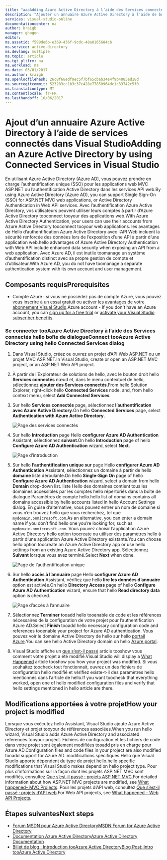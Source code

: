 ```yaml
---
title: "aaaAdding Azure Active Directory à l’aide des Services connectés dans Visual Studio | Documents Microsoft"
description: "Ajouter un annuaire Azure Active Directory à l’aide de boîte de dialogue hello Visual Studio ajouter des Services connectés"
services: visual-studio-online
documentationcenter: na
author: kraigb
manager: ghogen
editor: 
ms.assetid: f599de6b-e369-436f-9cdc-48a0165684cb
ms.service: active-directory
ms.devlang: multiple
ms.topic: article
ms.tgt_pltfrm: na
ms.workload: na
ms.date: 03/01/2017
ms.author: kraigb
ms.openlocfilehash: 26c8f68edf9ec5f7bf65cbab34e4f9b4085ed18d
ms.sourcegitcommit: 523283cc1b3c37c428e77850964dc1c33742c5f0
ms.translationtype: MT
ms.contentlocale: fr-FR
ms.lasthandoff: 10/06/2017
---
```

# <a name="adding-an-azure-active-directory-by-using-connected-services-in-visual-studio"></a><span data-ttu-id="fd348-103">Ajout d’un annuaire Azure Active Directory à l’aide de services connectés dans Visual Studio</span><span class="sxs-lookup"><span data-stu-id="fd348-103">Adding an Azure Active Directory by using Connected Services in Visual Studio</span></span>
<span data-ttu-id="fd348-104">En utilisant Azure Active Directory (Azure AD), vous pouvez prendre en charge l’authentification unique (SSO) pour les applications web MVC ASP.NET ou l’authentification Active Directory dans les services API web.</span><span class="sxs-lookup"><span data-stu-id="fd348-104">By using Azure Active Directory (Azure AD), you can support Single Sign-On (SSO) for ASP.NET MVC web applications, or Active Directory Authentication in Web API services.</span></span> <span data-ttu-id="fd348-105">Avec l’authentification Azure Active Directory, vos utilisateurs peuvent utiliser leurs comptes à partir d’Azure Active Directory tooconnect tooyour des applications web.</span><span class="sxs-lookup"><span data-stu-id="fd348-105">With Azure Active Directory Authentication, your users can use their accounts from Azure Active Directory tooconnect tooyour web applications.</span></span> <span data-ttu-id="fd348-106">les avantages de Hello d’authentification Azure Active Directory avec l’API Web incluent la sécurité renforcée des données lors de l’exposition d’une API à partir d’une application web.</span><span class="sxs-lookup"><span data-stu-id="fd348-106">hello advantages of Azure Active Directory Authentication with Web API include enhanced data security when exposing an API from a web application.</span></span> <span data-ttu-id="fd348-107">Avec Azure AD, il est inutile toomanage un système d’authentification distinct avec sa propre gestion de compte et d’utilisateur.</span><span class="sxs-lookup"><span data-stu-id="fd348-107">With Azure AD, you do not have toomanage a separate authentication system with its own account and user management.</span></span>

## <a name="prerequisites"></a><span data-ttu-id="fd348-108">Composants requis</span><span class="sxs-lookup"><span data-stu-id="fd348-108">Prerequisites</span></span>
- <span data-ttu-id="fd348-109">Compte Azure : si vous ne possédez pas de compte Azure, vous pouvez [vous inscrire à un essai gratuit](https://azure.microsoft.com/pricing/free-trial/?WT.mc_id=A261C142F) ou [activer les avantages de votre abonnement Visual Studio](https://azure.microsoft.com/pricing/member-offers/msdn-benefits-details/?WT.mc_id=A261C142F).</span><span class="sxs-lookup"><span data-stu-id="fd348-109">Azure account - If you don't have an Azure account, you can [sign up for a free trial](https://azure.microsoft.com/pricing/free-trial/?WT.mc_id=A261C142F) or [activate your Visual Studio subscriber benefits](https://azure.microsoft.com/pricing/member-offers/msdn-benefits-details/?WT.mc_id=A261C142F).</span></span>

### <a name="connect-tooazure-active-directory-using-hello-connected-services-dialog"></a><span data-ttu-id="fd348-110">Se connecter tooAzure Active Directory à l’aide des Services connectés hello boîte de dialogue</span><span class="sxs-lookup"><span data-stu-id="fd348-110">Connect tooAzure Active Directory using hello Connected Services dialog</span></span>
1. <span data-ttu-id="fd348-111">Dans Visual Studio, créez ou ouvrez un projet d’API Web ASP.NET ou un projet MVC ASP.NET.</span><span class="sxs-lookup"><span data-stu-id="fd348-111">In Visual Studio, create or open an ASP.NET MVC project, or an ASP.NET Web API project.</span></span>

1. <span data-ttu-id="fd348-112">À partir de l’Explorateur de solutions de hello, avec le bouton droit hello **Services connectés** nœud et, dans le menu contextuel de hello, sélectionnez **ajouter des Services connectés**.</span><span class="sxs-lookup"><span data-stu-id="fd348-112">From hello Solution Explorer, right-click hello **Connected Services** node, and, from hello context menu, select **Add Connected Services**.</span></span>

1. <span data-ttu-id="fd348-113">Sur hello **Services connectés** page, sélectionnez **l’authentification avec Azure Active Directory**.</span><span class="sxs-lookup"><span data-stu-id="fd348-113">On hello **Connected Services** page, select **Authentication with Azure Active Directory**.</span></span>
   
    ![Page des services connectés](./media/vs-azure-tools-connected-services-add-active-directory/connected-services-add-active-directory.png)

1. <span data-ttu-id="fd348-115">Sur hello **Introduction** page Hello **configurer Azure AD Authentication** Assistant, sélectionnez **suivant**.</span><span class="sxs-lookup"><span data-stu-id="fd348-115">On hello **Introduction** page of hello **Configure Azure AD Authentication** wizard, select **Next**.</span></span>
   
    ![Page d’introduction](./media/vs-azure-tools-connected-services-add-active-directory/configure-azure-ad-wizard-1.png)

1. <span data-ttu-id="fd348-117">Sur hello **l’authentification unique sur** page Hello **configurer Azure AD Authentication** Assistant, sélectionnez un domaine à partir de hello **domaine** liste déroulante.</span><span class="sxs-lookup"><span data-stu-id="fd348-117">On hello **Single-Sign On** page of hello **Configure Azure AD Authentication** wizard, select a domain from hello **Domain** drop-down list.</span></span> <span data-ttu-id="fd348-118">liste Hello des domaines contient tous les domaines accessibles par les comptes hello répertoriés dans la boîte de dialogue Paramètres de compte hello.</span><span class="sxs-lookup"><span data-stu-id="fd348-118">hello list of domains contains all domains accessible by hello accounts listed in hello Account Settings dialog.</span></span> <span data-ttu-id="fd348-119">En guise d’alternative, vous pouvez entrer un nom de domaine si vous n’en trouvez hello que vous recherchez, tel que `mydomain.onmicrosoft.com`.</span><span class="sxs-lookup"><span data-stu-id="fd348-119">As an alternative, you can enter a domain name if you don’t find hello one you’re looking for, such as `mydomain.onmicrosoft.com`.</span></span> <span data-ttu-id="fd348-120">Vous pouvez choisir l’application Azure Active Directory hello option toocreate ou utiliser des paramètres hello à partir d’une application Azure Active Directory existante.</span><span class="sxs-lookup"><span data-stu-id="fd348-120">You can choose hello option toocreate an Azure Active Directory app or use hello settings from an existing Azure Active Directory app.</span></span> <span data-ttu-id="fd348-121">Sélectionnez **Suivant** lorsque vous avez terminé.</span><span class="sxs-lookup"><span data-stu-id="fd348-121">Select **Next** when done.</span></span>
   
    ![Page de l’authentification unique](./media/vs-azure-tools-connected-services-add-active-directory/configure-azure-ad-wizard-2.png)

1. <span data-ttu-id="fd348-123">Sur hello **accès à l’annuaire** page Hello **configurer Azure AD Authentication** Assistant, vérifiez que hello **lire les données d’annuaire** option est activée.</span><span class="sxs-lookup"><span data-stu-id="fd348-123">On hello **Directory Access** page of hello **Configure Azure AD Authentication** wizard, ensure that hello **Read directory data** option is checked.</span></span> 
   
    ![Page d’accès à l’annuaire](./media/vs-azure-tools-connected-services-add-active-directory/configure-azure-ad-wizard-3.png)

1. <span data-ttu-id="fd348-125">Sélectionnez **Terminer** tooadd hello tooenable de code et les références nécessaires de la configuration de votre projet pour l’authentification Azure AD.</span><span class="sxs-lookup"><span data-stu-id="fd348-125">Select **Finish** tooadd hello necessary configuration code and references tooenable your project for Azure AD authentication.</span></span> <span data-ttu-id="fd348-126">Vous pouvez voir le domaine Active Directory de hello sur hello [portail Azure](http://go.microsoft.com/fwlink/p/?LinkID=525040).</span><span class="sxs-lookup"><span data-stu-id="fd348-126">You can see hello Active Directory domain on hello [Azure portal](http://go.microsoft.com/fwlink/p/?LinkID=525040).</span></span>

1. <span data-ttu-id="fd348-127">Visual Studio affiche un [que s’est-il passé](#how-your-project-is-modified) article tooshow vous comment votre projet a été modifié.</span><span class="sxs-lookup"><span data-stu-id="fd348-127">Visual Studio will display a [What Happened](#how-your-project-is-modified) article tooshow you how your project was modified.</span></span> <span data-ttu-id="fd348-128">Si vous souhaitez toocheck tout fonctionnait, ouvrez un des fichiers de configuration hello modifié et vérifiez existe-t-il des paramètres hello mentionnés dans l’article de hello.</span><span class="sxs-lookup"><span data-stu-id="fd348-128">If you want toocheck that everything worked, open one of hello modified configuration files and verify that hello settings mentioned in hello article are there.</span></span> 

## <a name="how-your-project-is-modified"></a><span data-ttu-id="fd348-129">Modifications apportées à votre projet</span><span class="sxs-lookup"><span data-stu-id="fd348-129">How your project is modified</span></span>
<span data-ttu-id="fd348-130">Lorsque vous exécutez hello Assistant, Visual Studio ajoute Azure Active Directory et projet tooyour de références associées.</span><span class="sxs-lookup"><span data-stu-id="fd348-130">When you run hello wizard, Visual Studio adds Azure Active Directory and associated references tooyour project.</span></span> <span data-ttu-id="fd348-131">Fichiers de configuration et les fichiers de code dans votre projet sont également modifiées tooadd pris en charge pour Azure AD.</span><span class="sxs-lookup"><span data-stu-id="fd348-131">Configuration files and code files in your project are also modified tooadd support for Azure AD.</span></span> <span data-ttu-id="fd348-132">modifications spécifiques Hello que Visual Studio apporte dépendent du type de projet hello.</span><span class="sxs-lookup"><span data-stu-id="fd348-132">hello specific modifications that Visual Studio makes depend on hello project type.</span></span> <span data-ttu-id="fd348-133">Pour plus d’informations sur la façon dont les projets ASP.NET MVC sont modifiés, consultez [Que s’est-il passé : projets ASP.NET MVC](http://go.microsoft.com/fwlink/p/?LinkID=513809).</span><span class="sxs-lookup"><span data-stu-id="fd348-133">For detailed information about how ASP.NET MVC projects are modified, see [What happened– MVC Projects](http://go.microsoft.com/fwlink/p/?LinkID=513809).</span></span> <span data-ttu-id="fd348-134">Pour les projets d’API web, consultez [Que s’est-il passé : projets d’API web](http://go.microsoft.com/fwlink/p/?LinkId=513810).</span><span class="sxs-lookup"><span data-stu-id="fd348-134">For Web API projects, see [What happened – Web API Projects](http://go.microsoft.com/fwlink/p/?LinkId=513810).</span></span>

## <a name="next-steps"></a><span data-ttu-id="fd348-135">Étapes suivantes</span><span class="sxs-lookup"><span data-stu-id="fd348-135">Next steps</span></span>
* [<span data-ttu-id="fd348-136">Forum MSDN pour Azure Active Directory</span><span class="sxs-lookup"><span data-stu-id="fd348-136">MSDN Forum for Azure Active Directory</span></span>](https://social.msdn.microsoft.com/forums/azure/home?forum=WindowsAzureAD)
* [<span data-ttu-id="fd348-137">Documentation Azure Active Directory</span><span class="sxs-lookup"><span data-stu-id="fd348-137">Azure Active Directory Documentation</span></span>](https://azure.microsoft.com/documentation/services/active-directory/)
* [<span data-ttu-id="fd348-138">Billet de blog : Introduction tooAzure Active Directory</span><span class="sxs-lookup"><span data-stu-id="fd348-138">Blog Post: Intro tooAzure Active Directory</span></span>](http://blogs.msdn.com/b/brunoterkaly/archive/2014/03/03/introduction-to-windows-azure-active-directory.aspx)

